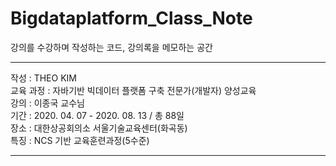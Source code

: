 # Bigdataplatform_Class_Note
강의를 수강하며 작성하는 코드, 강의록을 메모하는 공간
<hr>   

작성 : THEO KIM   
교육 과정 : 자바기반 빅데이터 플랫폼 구축 전문가(개발자) 양성교육    
강의 : 이종국 교수님    
기간 : 2020. 04. 07 - 2020. 08. 13 / 총 88일    
장소 : 대한상공회의소 서울기술교육센터(화곡동)    
특징 : NCS 기반 교육훈련과정(5수준)   
<hr/>
